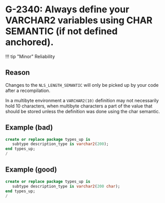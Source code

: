 # G-2340: Always define your VARCHAR2 variables using CHAR SEMANTIC (if not defined anchored).

!!! tip "Minor"
    Reliability

## Reason

Changes to the `NLS_LENGTH_SEMANTIC` will only be picked up by your code after a recompilation.

In a multibyte environment a `VARCHAR2(10)` definition may not necessarily hold 10 characters, when multibyte characters a part of the value that should be stored unless the definition was done using the char semantic.

## Example (bad)

``` sql
create or replace package types_up is
   subtype description_type is varchar2(200);
end types_up;
/
```

## Example (good)

``` sql
create or replace package types_up is
   subtype description_type is varchar2(200 char);
end types_up;
/
```